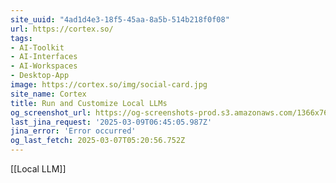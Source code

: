 ```yaml
---
site_uuid: "4ad1d4e3-18f5-45aa-8a5b-514b218f0f08"
url: https://cortex.so/
tags:
- AI-Toolkit
- AI-Interfaces
- AI-Workspaces
- Desktop-App
image: https://cortex.so/img/social-card.jpg
site_name: Cortex
title: Run and Customize Local LLMs
og_screenshot_url: https://og-screenshots-prod.s3.amazonaws.com/1366x768/80/false/66cfbaa49afdb46a6bc5731680239a18f278651ed03ad3107ce475d8bffc1b40.jpeg
last_jina_request: '2025-03-09T06:45:05.987Z'
jina_error: 'Error occurred'
og_last_fetch: 2025-03-07T05:20:56.752Z
---
```

[[Local LLM]] 
